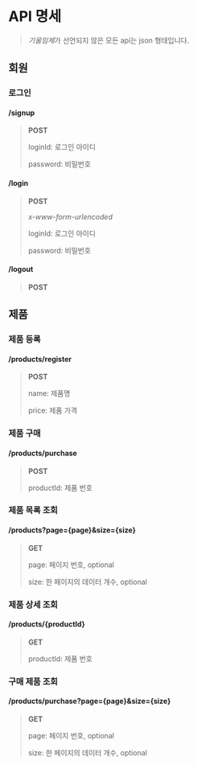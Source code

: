 # API 명세

> *기울임체*가 선언되지 않은 모든 api는 json 형태입니다.

## 회원

### 로그인

#### /signup

> **POST**
>
> loginId: 로그인 아이디
>
> password: 비밀번호

#### /login

> **POST**
>
> *x-www-form-urlencoded*
>
> loginId: 로그인 아이디
>
> password: 비밀번호

#### /logout

> **POST**

## 제품

### 제품 등록

#### /products/register

> **POST**
>
> name: 제품명
>
> price: 제품 가격

### 제품 구매

#### /products/purchase

> **POST**
>
> productId: 제품 번호

### 제품 목록 조회

#### /products?page={page}&size={size}

> **GET**
>
> page: 페이지 번호, optional
>
> size: 한 페이지의 데이터 개수, optional

### 제품 상세 조회

#### /products/{productId}

> **GET**
>
> productId: 제품 번호

### 구매 제품 조회

#### /products/purchase?page={page}&size={size}

> **GET**
>
> page: 페이지 번호, optional
>
> size: 한 페이지의 데이터 개수, optional

